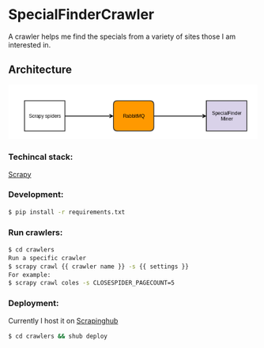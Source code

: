 # SpecialFinderCrawler
A crawler helps me find the specials from a variety of sites those I am interested in.  

## Architecture

![architecture](specialfindercrawler.png)

### Techincal stack:
[Scrapy](http://scrapy.org/)

### Development:

```bash
$ pip install -r requirements.txt
```

### Run crawlers:

```bash
$ cd crawlers
Run a specific crawler
$ scrapy crawl {{ crawler name }} -s {{ settings }}
For example:
$ scrapy crawl coles -s CLOSESPIDER_PAGECOUNT=5
```

### Deployment:

Currently I host it on [Scrapinghub](scrapinghub.com)
```bash
$ cd crawlers && shub deploy
```
